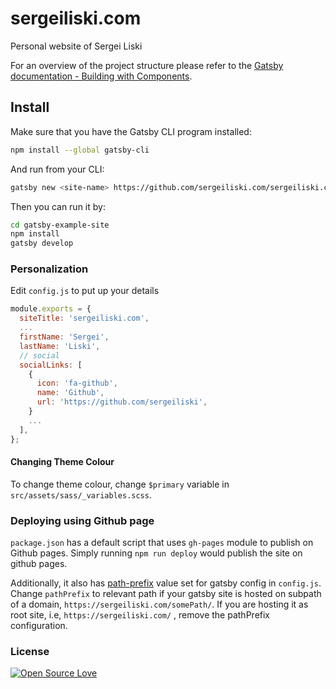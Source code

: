 # sergeiliski.com

Personal website of Sergei Liski

For an overview of the project structure please refer to the [Gatsby documentation - Building with Components](https://www.gatsbyjs.org/docs/building-with-components/).

## Install

Make sure that you have the Gatsby CLI program installed:

```sh
npm install --global gatsby-cli
```

And run from your CLI:

```sh
gatsby new <site-name> https://github.com/sergeiliski.com/sergeiliski.com
```

Then you can run it by:

```sh
cd gatsby-example-site
npm install
gatsby develop
```

### Personalization

Edit `config.js` to put up your details

```javascript
module.exports = {
  siteTitle: 'sergeiliski.com',
  ...
  firstName: 'Sergei',
  lastName: 'Liski',
  // social
  socialLinks: [
    {
      icon: 'fa-github',
      name: 'Github',
      url: 'https://github.com/sergeiliski',
    }
    ...
  ],
};

```
#### Changing Theme Colour

To change theme colour, change `$primary` variable in `src/assets/sass/_variables.scss`.


### Deploying using Github page

`package.json` has a default script that uses `gh-pages` module to publish on Github pages. Simply running `npm run deploy` would publish the site on github pages.

Additionally, it also has [path-prefix](https://www.gatsbyjs.org/docs/path-prefix/) value set for gatsby config in `config.js`. Change `pathPrefix` to relevant path if your gatsby site is hosted on subpath of a domain, `https://sergeiliski.com/somePath/`. If you are hosting it as root site, i.e, `https://sergeiliski.com/` , remove the pathPrefix configuration.

### License

[![Open Source Love](https://badges.frapsoft.com/os/mit/mit.svg?v=102)](LICENSE)

